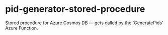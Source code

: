 # pid-generator-stored-procedure

Stored procedure for Azure Cosmos DB — gets called by the 'GeneratePids' Azure Function.
